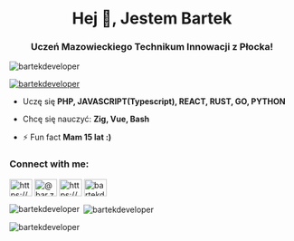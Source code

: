 <h1 align="center">Hej 👋, Jestem Bartek</h1>
<h3 align="center">Uczeń Mazowieckiego Technikum Innowacji z Płocka!</h3>

<p align="left"> <img src="https://komarev.com/ghpvc/?username=bartekdeveloper&label=Profile%20views&color=0e75b6&style=flat" alt="bartekdeveloper" /> </p>

<p align="left"> <a href="https://github.com/ryo-ma/github-profile-trophy"><img src="https://github-profile-trophy.vercel.app/?username=bartekdeveloper" alt="bartekdeveloper" /></a> </p>

- Uczę się **PHP, JAVASCRIPT(Typescript), REACT, RUST, GO, PYTHON**

- Chcę się nauczyć: **Zig, Vue, Bash**

- ⚡ Fun fact **Mam 15 lat :)**

<h3 align="left">Connect with me:</h3>
<p align="left">
<a href="https://fb.com/https://www.facebook.com/bartosz.zakrzewski.9279" target="blank"><img align="center" src="https://raw.githubusercontent.com/rahuldkjain/github-profile-readme-generator/master/src/images/icons/Social/facebook.svg" alt="https://www.facebook.com/bartosz.zakrzewski.9279" height="30" width="40" /></a>
<a href="https://instagram.com/@bar.zakr" target="blank"><img align="center" src="https://raw.githubusercontent.com/rahuldkjain/github-profile-readme-generator/master/src/images/icons/Social/instagram.svg" alt="@bar.zakr" height="30" width="40" /></a>
<a href="https://www.youtube.com/c/https://www.youtube.com/@zota0-dev" target="blank"><img align="center" src="https://raw.githubusercontent.com/rahuldkjain/github-profile-readme-generator/master/src/images/icons/Social/youtube.svg" alt="https://www.youtube.com/@zota0-dev" height="30" width="40" /></a>
<a href="https://www.leetcode.com/bartekdeveloper" target="blank"><img align="center" src="https://raw.githubusercontent.com/rahuldkjain/github-profile-readme-generator/master/src/images/icons/Social/leet-code.svg" alt="bartekdeveloper" height="30" width="40" /></a>
</p>

<p><img align="left" src="https://github-readme-stats.vercel.app/api/top-langs?username=bartekdeveloper&show_icons=true&locale=en&layout=compact" alt="bartekdeveloper" /></p>

<p>&nbsp;<img align="center" src="https://github-readme-stats.vercel.app/api?username=bartekdeveloper&show_icons=true&locale=en" alt="bartekdeveloper" /></p>

<p><img align="center" src="https://github-readme-streak-stats.herokuapp.com/?user=bartekdeveloper&" alt="bartekdeveloper" /></p>
